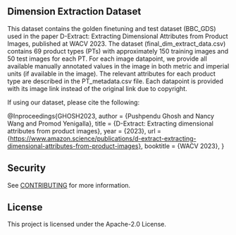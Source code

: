 ## Dimension Extraction Dataset
This dataset contains the golden finetuning and test dataset (BBC_GDS) used in the paper D-Extract: Extracting Dimensional Attributes from Product Images, published at WACV 2023. The dataset (final_dim_extract_data.csv) contains 69 product types (PTs) with approximately 150 training images and 50 test images for each PT. For each image datapoint, we provide all available manually annotated values in the image in both metric and imperial units (if available in the image). The relevant attributes for each product type are described in the PT_metadata.csv file. Each datapoint is provided with its image link instead of the original link due to copyright. 

If using our dataset, please cite the following:

@Inproceedings{GHOSH2023,
 author = {Pushpendu Ghosh and Nancy Wang and Promod Yenigalla},
 title = {D-Extract: Extracting dimensional attributes from product images},
 year = {2023},
 url = {https://www.amazon.science/publications/d-extract-extracting-dimensional-attributes-from-product-images},
 booktitle = {WACV 2023},
}

## Security

See [CONTRIBUTING](CONTRIBUTING.md#security-issue-notifications) for more information.

## License

This project is licensed under the Apache-2.0 License.

